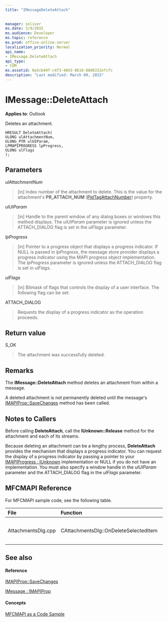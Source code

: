 ```yaml
---
title: "IMessageDeleteAttach"
 
 
manager: soliver
ms.date: 3/9/2015
ms.audience: Developer
ms.topic: reference
ms.prod: office-online-server
localization_priority: Normal
api_name:
- IMessage.DeleteAttach
api_type:
- COM
ms.assetid: 0a5cb49f-c4f3-4893-8616-80d6332efcfc
description: "Last modified: March 09, 2015"
---
```


# IMessage::DeleteAttach

  
  
**Applies to**: Outlook 
  
Deletes an attachment.
  
```
HRESULT DeleteAttach(
ULONG ulAttachmentNum,
ULONG_PTR ulUIParam,
LPMAPIPROGRESS lpProgress,
ULONG ulFlags
);
```

## Parameters

 _ulAttachmentNum_
  
> [in] Index number of the attachment to delete. This is the value for the attachment's **PR_ATTACH_NUM** ([PidTagAttachNumber](pidtagattachnumber-canonical-property.md)) property.
    
 _ulUIParam_
  
> [in] Handle to the parent window of any dialog boxes or windows this method displays. The  _ulUIParam_ parameter is ignored unless the ATTACH_DIALOG flag is set in the  _ulFlags_ parameter. 
    
 _lpProgress_
  
> [in] Pointer to a progress object that displays a progress indicator. If NULL is passed in  _lpProgress_, the message store provider displays a progress indicator using the MAPI progress object implementation. The  _lpProgress_ parameter is ignored unless the ATTACH_DIALOG flag is set in  _ulFlags_.
    
 _ulFlags_
  
> [in] Bitmask of flags that controls the display of a user interface. The following flag can be set:
    
ATTACH_DIALOG 
  
> Requests the display of a progress indicator as the operation proceeds.
    
## Return value

S_OK 
  
> The attachment was successfully deleted.
    
## Remarks

The **IMessage::DeleteAttach** method deletes an attachment from within a message. 
  
A deleted attachment is not permanently deleted until the message's [IMAPIProp::SaveChanges](imapiprop-savechanges.md) method has been called. 
  
## Notes to Callers

Before calling **DeleteAttach**, call the **IUnknown::Release** method for the attachment and each of its streams. 
  
Because deleting an attachment can be a lengthy process, **DeleteAttach** provides the mechanism that displays a progress indicator. You can request the display of a progress indicator by passing a pointer to your [IMAPIProgress : IUnknown](imapiprogressiunknown.md) implementation or NULL if you do not have an implementation. You must also specify a window handle in the  _ulUIParam_ parameter and the ATTACH_DIALOG flag in the  _ulFlags_ parameter. 
  
## MFCMAPI Reference

For MFCMAPI sample code, see the following table.
  
|**File**|**Function**|**Comment**|
|:-----|:-----|:-----|
|AttachmentsDlg.cpp  <br/> |CAttachmentsDlg::OnDeleteSelectedItem  <br/> |MFCMAPI uses the **IMessage::DeleteAttach** method to delete the selected attachment.  <br/> |
   
## See also

#### Reference

[IMAPIProp::SaveChanges](imapiprop-savechanges.md)
  
[IMessage : IMAPIProp](imessageimapiprop.md)
#### Concepts

[MFCMAPI as a Code Sample](mfcmapi-as-a-code-sample.md)

